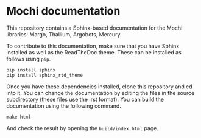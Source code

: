 Mochi documentation
===================

This repository contains a Sphinx-based documentation
for the Mochi libraries: Margo, Thallium, Argobots, Mercury.

To contribute to this documentation, make sure that you
have Sphinx installed as well as the ReadTheDoc theme.
These can be installed as follows using `pip`.

```
pip install sphinx
pip install sphinx_rtd_theme
```

Once you have these dependencies installed, clone this
repository and cd into it. You can change the documentation
by editing the files in the source subdirectory (these files
use the .rst format). You can build the documentation
using the following command.

```
make html
```

And check the result by opening the `build/index.html` page.
